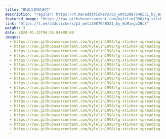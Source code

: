 ```yaml
---
title: "搬运工的贴纸包"
description: "regular: https://t.me/addstickers/p3_wmtz2087648531_by_WuMingv2Bot"
featured_image: "https://raw.githubusercontent.com/kylelin1998/tg-sticker-spreading-worldwide-images/main/img/ade4fd90-9488-4416-816b-e19879417159.jpg"
link: "https://t.me/addstickers/p3_wmtz2087648531_by_WuMingv2Bot"
weight: 3
date: 2024-01-15T06:56:04+08:00
images:
  - https://raw.githubusercontent.com/kylelin1998/tg-sticker-spreading-worldwide-images/main/img/ade4fd90-9488-4416-816b-e19879417159.jpg
  - https://raw.githubusercontent.com/kylelin1998/tg-sticker-spreading-worldwide-images/main/img/52966bbd-f0dd-43d4-a204-f9090f3676a9.jpg
  - https://raw.githubusercontent.com/kylelin1998/tg-sticker-spreading-worldwide-images/main/img/405e9978-3abc-4683-be37-69f659678170.jpg
  - https://raw.githubusercontent.com/kylelin1998/tg-sticker-spreading-worldwide-images/main/img/a4d0761d-3635-4097-9535-24ee7c436ed9.jpg
  - https://raw.githubusercontent.com/kylelin1998/tg-sticker-spreading-worldwide-images/main/img/f2353735-3e51-41bf-be03-41b8a0e65af4.jpg
  - https://raw.githubusercontent.com/kylelin1998/tg-sticker-spreading-worldwide-images/main/img/3efcdc28-d01f-47f9-8a78-d9b00cb23fb1.jpg
  - https://raw.githubusercontent.com/kylelin1998/tg-sticker-spreading-worldwide-images/main/img/cf732f0b-19c8-48f0-abbd-2177e9f280ec.jpg
  - https://raw.githubusercontent.com/kylelin1998/tg-sticker-spreading-worldwide-images/main/img/cb3bf934-0cee-403b-a5af-e6d9ad9c8939.jpg
  - https://raw.githubusercontent.com/kylelin1998/tg-sticker-spreading-worldwide-images/main/img/d41164b8-5379-4ae1-84ad-14dfdb75c46f.jpg
  - https://raw.githubusercontent.com/kylelin1998/tg-sticker-spreading-worldwide-images/main/img/760622c7-3185-4024-905a-1409da30d571.jpg
  - https://raw.githubusercontent.com/kylelin1998/tg-sticker-spreading-worldwide-images/main/img/af9914b6-73a2-4846-9ddd-8a3d5f90066f.jpg
  - https://raw.githubusercontent.com/kylelin1998/tg-sticker-spreading-worldwide-images/main/img/94921f32-15e8-4f72-b57e-dafc068c7f50.jpg
  - https://raw.githubusercontent.com/kylelin1998/tg-sticker-spreading-worldwide-images/main/img/f1ba24c1-55bf-4a68-b17d-33c1eb678445.jpg
  - https://raw.githubusercontent.com/kylelin1998/tg-sticker-spreading-worldwide-images/main/img/42f78c3a-effa-4d3f-88ee-de714b7ae679.jpg
  - https://raw.githubusercontent.com/kylelin1998/tg-sticker-spreading-worldwide-images/main/img/2d0d13c0-73af-494e-81c7-a83c6caaaf30.jpg
  - https://raw.githubusercontent.com/kylelin1998/tg-sticker-spreading-worldwide-images/main/img/f0976fc2-025b-44b0-a903-405858f6093f.jpg
  - https://raw.githubusercontent.com/kylelin1998/tg-sticker-spreading-worldwide-images/main/img/814dbe79-7408-45f4-8526-87a9c7b6d23b.jpg
  - https://raw.githubusercontent.com/kylelin1998/tg-sticker-spreading-worldwide-images/main/img/2fc90aa1-a262-4897-aaf1-4034eebbad82.jpg
  - https://raw.githubusercontent.com/kylelin1998/tg-sticker-spreading-worldwide-images/main/img/e2b99947-4089-460c-a87c-98e2fbc14736.jpg
  - https://raw.githubusercontent.com/kylelin1998/tg-sticker-spreading-worldwide-images/main/img/81cba433-cde5-441d-81b9-3d78a2a43019.jpg
---
```

